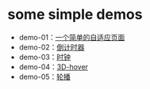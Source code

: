 # some simple demos
- demo-01：[一个简单的自适应页面](https://achingsoul.github.io/demos/simple-page/index.html)
- demo-02：[倒计时器](https://achingsoul.github.io/demos/countdown/index.html)
- demo-03：[时钟](https://achingsoul.github.io/demos/clock/clock.html)
- demo-04：[3D-hover](https://achingsoul.github.io/demos/3D-hover/index.html)
- demo-05：[轮播](https://achingsoul.github.io/demos/轮播/index.html)


